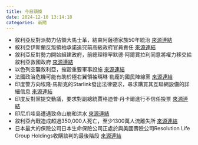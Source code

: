 ```yaml
---
title: 今日頭條
date: 2024-12-10 13:14:18
categories: 新聞            
---
```

- 敘利亞反對派勢力佔領大馬士革，結束阿薩德家族50年統治 [來源連結](https://www.aljazeera.com/news/2024/12/10/syria)
- 敘利亞伊斯蘭反叛領袖承諾追究前高級政府官員責任 [來源連結](https://www.thehindu.com/news/international/syria-civil-war-bashar-assad-asylum-live-updates-december-10/article68967696.ece)
- 敘利亞反對勢力開始組建政府，前總理穆罕默德·阿爾賈拉利同意將權力移交給敘利亞救國政府 [來源連結](https://www.aljazeera.com/news/2024/12/10/after-taking-damascus-syria-opposition-begins-government)
- 以色列空襲敘利亞，摧毀重要軍事設施 [來源連結](https://www.aljazeera.com/news/2024/12/10/barrage-of-israeli-attacks-destroys-important-military-sites-in-syria)
- 法國政治危機可能有助於極右翼領袖瑪琳·勒龐的國民陣線黨 [來源連結](https://www.aljazeera.com/news/2024/12/10/will-the-french-political-crisis-help-marine-le-pens-far-right)
- 印度警方向埃隆·馬斯克的Starlink發出法律要求，尋求購買其互聯網設備的詳細信息 [來源連結](https://www.thehindu.com/news/morning-digest-december-10-2024/article68967519.ece)
- 印度反對黨提交動議，要求對副總統賈格迪普·丹卡爾進行不信任投票 [來源連結](https://www.thehindu.com/news/national/opposition-submits-notice-for-moving-no-confidence-motion-against-vice-president-dhankhar/article68968572.ece)
- 印尼爪哇島遭遇致命山崩和洪水 [來源連結](https://www.aljazeera.com/news/2024/12/10/deadly-landslides-flash-floods-hit-indonesias-java-island)
- 敘利亞內戰造成超過350,000人死亡，至少1300萬人流離失所 [來源連結](https://www.aljazeera.com/news/2024/12/10/analysis-al-assads-downfall-has-upended-the-regional-balance-of-power)
- 日本最大的保險公司日本生命保險公司正處於與美國壽險公司Resolution Life Group Holdings收購談判的最後階段 [來源連結](https://www.japantimes.co.jp/business/2024/12/10/companies/nippon-life-buyout-talks-us/)



